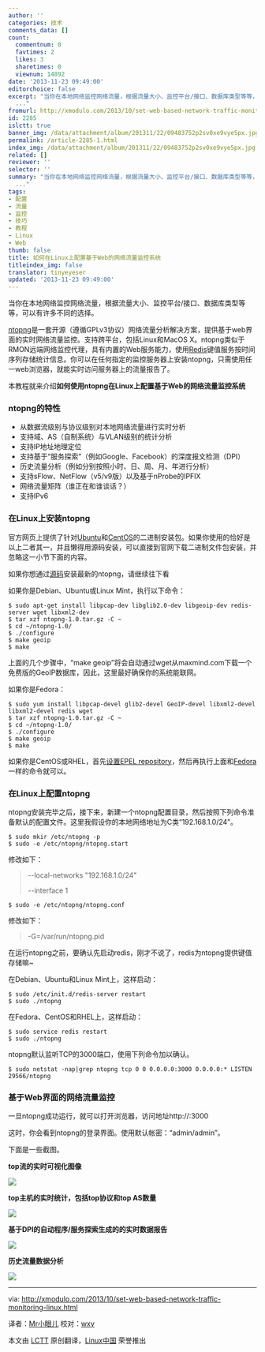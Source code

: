 ```yaml
---
author: ''
categories: 技术
comments_data: []
count:
  commentnum: 0
  favtimes: 2
  likes: 3
  sharetimes: 0
  viewnum: 14892
date: '2013-11-23 09:49:00'
editorchoice: false
excerpt: "当你在本地网络监控网络流量，根据流量大小、监控平台/接口、数据库类型等等，可以有许多不同的选择。\r\nntopng是一套开源（遵循GPLv3协议）网络流量分析解决方案，提供基于web界面的实时网络流量监控。支持跨平台，包
  ..."
fromurl: http://xmodulo.com/2013/10/set-web-based-network-traffic-monitoring-linux.html
id: 2285
islctt: true
banner_img: /data/attachment/album/201311/22/09483752p2sv0xe9vye5px.jpg
permalink: /article-2285-1.html
index_img: /data/attachment/album/201311/22/09483752p2sv0xe9vye5px.jpg.thumb.jpg
related: []
reviewer: ''
selector: ''
summary: "当你在本地网络监控网络流量，根据流量大小、监控平台/接口、数据库类型等等，可以有许多不同的选择。\r\nntopng是一套开源（遵循GPLv3协议）网络流量分析解决方案，提供基于web界面的实时网络流量监控。支持跨平台，包
  ..."
tags:
- 配置
- 流量
- 监控
- 技巧
- 教程
- Linux
- Web
thumb: false
title: 如何在Linux上配置基于Web的网络流量监控系统
titleindex_img: false
translator: tinyeyeser
updated: '2013-11-23 09:49:00'
---
```


当你在本地网络监控网络流量，根据流量大小、监控平台/接口、数据库类型等等，可以有许多不同的选择。


[ntopng](http://www.ntop.org/products/ntop/)是一套开源（遵循GPLv3协议）网络流量分析解决方案，提供基于web界面的实时网络流量监控。支持跨平台，包括Linux和MacOS X。ntopng类似于RMON远端网络监控代理，具有内置的Web服务能力，使用[Redis](http://redis.io/)键值服务按时间序列存储统计信息。你可以在任何指定的监控服务器上安装ntopng，只需使用任一web浏览器，就能实时访问服务器上的流量报告了。


本教程就来介绍**如何使用ntopng在Linux上配置基于Web的网络流量监控系统**


### ntopng的特性


* 从数据流级别与协议级别对本地网络流量进行实时分析
* 支持域、AS（自制系统）与VLAN级别的统计分析
* 支持IP地址地理定位
* 支持基于“服务探索”（例如Google、Facebook）的深度报文检测（DPI）
* 历史流量分析（例如分别按照小时、日、周、月、年进行分析）
* 支持sFlow、NetFlow（v5/v9版）以及基于nProbe的IPFIX
* 网络流量矩阵（谁正在和谁谈话？）
* 支持IPv6


### 在Linux上安装ntopng


官方网页上提供了针对[Ubuntu](http://apt.ntop.org/)和[CentOS](http://rpm.ntop.org/)的二进制安装包。如果你使用的恰好是以上二者其一，并且懒得用源码安装，可以直接到官网下载二进制文件包安装，并忽略这一小节下面的内容。


如果你想通过[源码](http://sourceforge.net/projects/ntop/files/ntopng/)安装最新的ntopng，请继续往下看


如果你是Debian、Ubuntu或Linux Mint，执行以下命令：



```
$ sudo apt-get install libpcap-dev libglib2.0-dev libgeoip-dev redis-server wget libxml2-dev
$ tar xzf ntopng-1.0.tar.gz -C ~
$ cd ~/ntopng-1.0/
$ ./configure
$ make geoip
$ make
```

上面的几个步骤中，“make geoip”将会自动通过wget从maxmind.com下载一个免费版的GeoIP数据库，因此，这里最好确保你的系统能联网。


如果你是Fedora：



```
$ sudo yum install libpcap-devel glib2-devel GeoIP-devel libxml2-devel
libxml2-devel redis wget
$ tar xzf ntopng-1.0.tar.gz -C ~
$ cd ~/ntopng-1.0/
$ ./configure
$ make geoip
$ make
```

如果你是CentOS或RHEL，首先[设置EPEL repository](http://xmodulo.com/2013/03/how-to-set-up-epel-repository-on-centos.html)，然后再执行上面和[Fedora](http://xmodulo.com/go/fedora_guide)一样的命令就可以。


### 在Linux上配置ntopng


ntopng安装完毕之后，接下来，新建一个ntopng配置目录，然后按照下列命令准备默认的配置文件。这里我假设你的本地网络地址为C类“192.168.1.0/24”。



```
$ sudo mkir /etc/ntopng -p 
$ sudo -e /etc/ntopng/ntopng.start 
```

修改如下：



> 
> --local-networks "192.168.1.0/24"
> 
> 
> --interface 1
> 
> 
> 


 



```
$ sudo -e /etc/ntopng/ntopng.conf 
```

修改如下：



> 
> -G=/var/run/ntopng.pid
> 
> 
> 


在运行ntopng之前，要确认先启动redis，刚才不说了，redis为ntopng提供键值存储嘛~


在Debian、Ubuntu和Linux Mint上，这样启动：



```
$ sudo /etc/init.d/redis-server restart 
$ sudo ./ntopng 
```

在Fedora、CentOS和RHEL上，这样启动：



```
$ sudo service redis restart 
$ sudo ./ntopng 
```

ntopng默认监听TCP的3000端口，使用下列命令加以确认。



```
$ sudo netstat -nap|grep ntopng tcp 0 0 0.0.0.0:3000 0.0.0.0:* LISTEN 29566/ntopng
```

### 基于Web界面的网络流量监控


一旦ntopng成功运行，就可以打开浏览器，访问地址http://:3000


这时，你会看到ntopng的登录界面。使用默认帐密：“admin/admin”。


下面是一些截图。


**top流的实时可视化图像**


[![](/data/attachment/album/201311/22/09483752p2sv0xe9vye5px.jpg)](http://www.flickr.com/photos/xmodulo/10487165303/)


**top主机的实时统计，包括top协议和top AS数量**


[![](/data/attachment/album/201311/22/094840nwz0yoyrc8npy1yy.jpg)](http://www.flickr.com/photos/xmodulo/10486988416/)


**基于DPI的自动程序/服务探索生成的的实时数据报告**


[![](/data/attachment/album/201311/22/094843rny2ynl0ky6r42rk.jpg)](http://www.flickr.com/photos/xmodulo/10486988386/)


**历史流量数据分析**


[![](/data/attachment/album/201311/22/0948455u658kkz1dh154kd.jpg)](http://www.flickr.com/photos/xmodulo/10486995114/)




---


via: <http://xmodulo.com/2013/10/set-web-based-network-traffic-monitoring-linux.html>


译者：[Mr小眼儿](http://blog.csdn.net/tinyeyeser) 校对：[wxy](https://github.com/wxy)


本文由 [LCTT](https://github.com/LCTT/TranslateProject) 原创翻译，[Linux中国](http://linux.cn/) 荣誉推出
